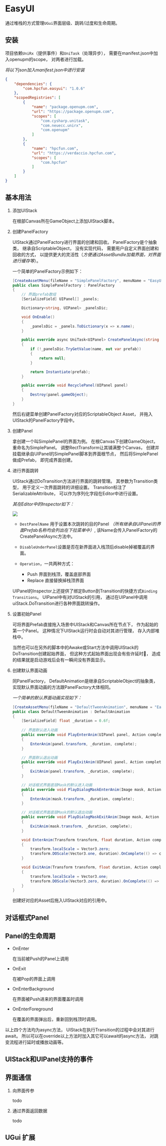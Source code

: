 # EasyUI
通过堆栈的方式管理`UGui`界面层级、跳转/过度和生命周期。

## 安装
项目依赖`UniRx`（提供事件）和`UniTask`（处理异步），
需要在manifest.json中加入openupm的scope，
对两者进行加载。

*将以下json加入manifest.json中进行安装*
```json
{
    "dependencies": {
        "com.hpcfun.easyui": "1.0.6"
    },
    "scopedRegistries": [
        {
            "name": "package.openupm.com",
            "url": "https://package.openupm.com",
            "scopes": [
                "com.cysharp.unitask",
                "com.neuecc.unirx",
                "com.openupm"
            ]
        },
        {
            "name": "hpcfun.com",
            "url": "https://verdaccio.hpcfun.com",
            "scopes": [
                "com.hpcfun"
            ]
        }
    ]
}
```

## 基本用法
1.  添加UIStack

    在根部Canvas所在GameObject上添加UIStack脚本。

2.  创建PanelFactory

    UIStack通过PanelFactory进行界面的创建和回收。
    PanelFactory是个抽象类，
    继承自ScriptableObject，
    没有实现代码，
    需要用户自定义界面创建和回收的方式，
    以提供更大的灵活性（*方便通过AssetBundle加载界面，对界面进行缓存等*）。

    一个简单的PanelFactory示例如下：
    ```cs
    [CreateAssetMenu(fileName = "SimplePanelFactory", menuName = "EasyUI/SimplePanelFactory")]
    public class SimplePanelFactory : PanelFactory
    {
        // 界面prefab数组
        [SerializeField] UIPanel[] _panels;

        Dictionary<string, UIPanel> _panelsDic;

        void OnEnable()
        {
            _panelsDic = _panels.ToDictionary(x => x.name);
        }

        public override async UniTask<UIPanel> CreatePanelAsync(string name)
        {
            if (!_panelsDic.TryGetValue(name, out var prefab))
            {
                return null;
            }

            return Instantiate(prefab);
        }

        public override void RecyclePanel(UIPanel panel)
        {
            Destroy(panel.gameObject);
        }
    }
    ```
    然后右键菜单创建PanelFactory对应的ScriptableObject Asset，
    并拖入UIStack的PanelFactory字段中。

3.  创建Panel

    拿创建一个叫SimplePanel的界面为例。
    在根Canvas下创建GameObject，重命名为SimplePanel。
    调整RectTransform让其铺满整个Canvas，
    创建并挂载继承自UIPanel的SimplePanel脚本到界面根节点，
    然后将SimplePanel做成Prefab，
    即完成界面创建。

4.  进行界面跳转

    UIStack通过DoTransition方法进行界面的跳转管理。
    其参数为Transition类型，
    用于定义一次界面跳转的详细设置。
    Transition标注了SerializableAttribute，
    可以作为序列化字段在Editor中进行设置。

    *其在Editor中的Inspector如下：*

    ![](Images/transition_inspector.png)

    * `DestPanelName` 用于设置本次跳转的目的Panel
    *（所有继承自UIPanel的界面Prefab名称均会列出在下拉菜单中）*,
    该Name会传入PanelFactory的CreatePanelAsync方法中。

    * `DisableUnderPanel`设置是否在新界面进入栈顶后disable掉被覆盖的界面。

    * `Operation`，一共两种方式：
        *  Push 界面到栈顶，覆盖底部界面
        *  Replace 直接替换掉栈顶界面

    UIPanel的Inspector上还提供了绑定Button到Transition的快捷方式`Binding Transitions`。
    UIPanel中有对UIStack的引用，
    通过在UIPanel中调用uiStack.DoTransition进行各种界面跳转操作。

5.  设置初始Panel

    可将界面Prefab直接拖入场景中UIStack和Canvas所在节点下，
    作为起始的第一个Panel。
    这种情况下UIStack运行时会自动对其进行管理，
    存入内部堆栈中。

    当然也可以在另外的脚本中的Awake或Start方法中调用UIStack的DoTransition创建起始界面，
    但这种方式起始界面出现会有些许延时，
    造成的结果就是启动游戏后会有一瞬间没有界面显示。

6.  创建默认界面动画

    同PanelFactory，
    DefaultAnimation是继承自ScriptableObject的抽象类，
    实现默认界面动画的方法跟PanelFactory大体相同。

    *一个简单的默认界面动画实现如下：*
    ```cs
    [CreateAssetMenu(fileName = "DefaultTweenAnimation", menuName = "EasyUI/DefaultTweenAnimation")]
    public class DefaultTweenAnimation : DefaultAnimation
    {
        [SerializeField] float _duration = 0.6f;
        
        // 界面默认进入动画
        public override void PlayEnterAnim(UIPanel panel, Action complete = null)
        {
            EnterAnim(panel.transform, _duration, complete);
        }

        // 界面默认退出动画
        public override void PlayExitAnim(UIPanel panel, Action complete = null)
        {
            ExitAnim(panel.transform, _duration, complete);
        }

        // 对话框式界面底层Mask的默认进入动画
        public override void PlayDialogMaskEnterAnim(Image mask, Action complete = null)
        {
            EnterAnim(mask.transform, _duration, complete);
        }

        // 对话框式界面底层Mask的默认退出动画
        public override void PlayDialogMaskExitAnim(Image mask, Action complete = null)
        {
            ExitAnim(mask.transform, _duration, complete);
        }

        void EnterAnim(Transform transform, float duration, Action complete)
        {
            transform.localScale = Vector3.zero;
            transform.DOScale(Vector3.one, duration).OnComplete(() => complete?.Invoke());
        }

        void ExitAnim(Transform transform, float duration, Action complete)
        {
            transform.localScale = Vector3.one;
            transform.DOScale(Vector3.zero, duration).OnComplete(() => complete?.Invoke());
        }
    }
    ```
    创建好对应的Asset后拖入UIStack对应的引用中。

##  对话框式Panel

##  Panel的生命周期
*   OnEnter

    在当前被Push的Panel上调用

*   OnExit

    在被Pop的界面上调用
    
*   OnEnterBackground

    在界面被Push进来的界面覆盖时调用

*   OnEnterForeground

    在覆盖的界面弹出后，重新回到栈顶时调用。

以上四个方法均为async方法，
UIStack在执行Transition的过程中会对其进行await。
所以可以在override以上方法时加入其它可以await的async方法，
对跳变流程进行延时或播放动画等。

##  UIStack和UIPanel支持的事件

##  界面通信

1.  向界面传参

    todo

2.  通过界面返回数据

    todo

## UGui 扩展
